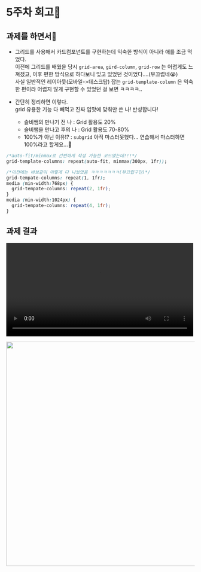 # 5주차 회고🍎

## 과제를 하면서💬

- 그리드를 사용해서 카드컴포넌트를 구현하는데 익숙한 방식이 아니라 애를 조금 먹었다.  
  이전에 그리드를 배웠을 당시 `grid-area`, `gird-column`, `grid-row` 는 어렵게도 느껴졌고, 이후 편한 방식으로 하다보니 잊고 있었던 것이었다....(부끄럽네😭)  
  사실 일반적인 레이아웃(모바일->데스크탑) 잡는 `grid-template-column` 은 익숙한 편이라 어렵지 않게 구현할 수 있었던 걸 보면 ㅋㅋㅋㅋ..

- 간단히 정리하면 이렇다.  
  grid 유용한 기능 다 빼먹고 진짜 입맛에 맞춰만 쓴 나! 반성합니다!
  - 슬비쌤의 만나기 전 나 : Grid 활용도 20%
  - 슬비쌤을 만나고 후의 나 : Grid 활용도 70-80%
  - 100%가 아닌 이유!? : `subgrid` 아직 마스터못했다... 연습해서 마스터하면 100%라고 할게요...🫡

```css
/*auto-fit/minmax로 간편하게 작성 가능한 코드였는데!!!*/
grid-template-columns: repeat(auto-fit, minmax(300px, 1fr));

/*이전에는 바보같이 이렇게 다 나눴었음 ㅋㅋㅋㅋㅋㅋㅋ(부끄럽구만)*/
grid-tempate-columns: repeat(1, 1fr);
media (min-width:768px) {
  grid-tempate-columns: repeat(2, 1fr);
}
media (min-width:1024px) {
  grid-tempate-columns: repeat(4, 1fr);
}
```

## 과제 결과

<video src="./img/apple-md.mp4" width="500" autoplay controls></video>

<img src="./img/apple-md.gif" alt="" width=600 />
